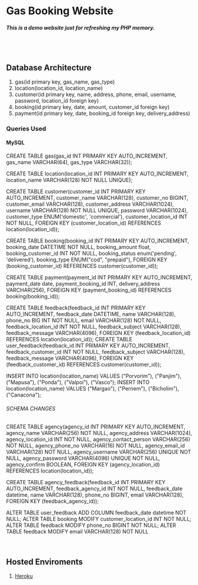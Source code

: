 # Gas Booking Website

##### <b>This is a demo website just for refreshing my PHP memory.</b> 
<br><br>
## <b>Database Architecture</b>

1. gas(id primary key, gas_name, gas_type)
2. location(location_id, location_name)
3. customer(id primary key, name, address, phone, email, username, password, location_id foreign key)
4. booking(id primary key, date, amount, customer_id foreign key)
5. payment(id primary key, date, booking_id foreign key, delivery_address)
<!-- 6. delivery(id primary key, ) -->


### <b>Queries Used</b>

#### <b>MySQL</b>

CREATE TABLE gas(gas_id INT PRIMARY KEY AUTO_INCREMENT, gas_name VARCHAR(64), gas_type VARCHAR(32));

CREATE TABLE location(location_id INT PRIMARY KEY AUTO_INCREMENT, location_name VARCHAR(128) NOT NULL UNIQUE);

CREATE TABLE customer(customer_id INT PRIMARY KEY AUTO_INCREMENT, customer_name VARCHAR(128), customer_no BIGINT, customer_email VARCHAR(128), customer_address VARCHAR(1024), username VARCHAR(128) NOT NULL UNIQUE, password VARCHAR(1024), customer_type ENUM('domestic', 'commercial'), customer_location_id INT NOT NULL, FOREIGN KEY (customer_location_id) REFERENCES location(location_id));

CREATE TABLE booking(booking_id INT PRIMARY KEY AUTO_INCREMENT, booking_date DATETIME NOT NULL, booking_amount float, booking_customer_id INT NOT NULL, booking_status enum('pending', 'delivered'), booking_type ENUM("cod", "prepaid"), FOREIGN KEY (booking_customer_id) REFERENCES customer(customer_id));

CREATE TABLE payment(payment_id INT PRIMARY KEY AUTO_INCREMENT, payment_date date, payment_booking_id INT, delivery_address VARCHAR(256), FOREIGN KEY (payment_booking_id) REFERENCES booking(booking_id));

CREATE TABLE feedback(feedback_id INT PRIMARY KEY AUTO_INCREMENT, feedback_date DATETIME, name VARCHAR(128), phone_no BIG INT NOT NULL, email VARCHAR(128) NOT NULL, feedback_location_id INT NOT NULL, feedback_subject VARCHAR(128), feedback_message VARCHAR(4096), FOREIGN KEY (feedback_location_id) REFERENCES location(location_id));
CREATE TABLE user_feedback(feedback_id INT PRIMARY KEY AUTO_INCREMENT, feedback_customer_id INT NOT NULL, feedback_subject VARCHAR(128), feedback_message VARCHAR(4096), FOREIGN KEY (feedback_customer_id) REFERENCES customer(customer_id));

INSERT INTO location(location_name) VALUES ("Porvorim"), ("Panjim"), ("Mapusa"), ("Ponda"), ("Valpoi"), ("Vasco");
INSERT INTO location(location_name) VALUES ("Margao"), ("Pernem"), ("Bicholim"), ("Canacona");

###### SCHEMA CHANGES

CREATE TABLE agency(agency_id INT PRIMARY KEY AUTO_INCREMENT, agency_name VARCHAR(256) NOT NULL, agency_address VARCHAR(1024), agency_location_id INT NOT NULL, agency_contact_person VARCHAR(256) NOT NULL, agency_phone_no VARCHAR(16) NOT NULL, agency_email_id VARCHAR(128) NOT NULL, agency_username VARCHAR(256) UNIQUE NOT NULL, agency_password VARCHAR(4096) UNIQUE NOT NULL, agency_confirm BOOLEAN, FOREIGN KEY (agency_location_id) REFERENCES location(location_id));

CREATE TABLE agency_feedback(feedback_id INT PRIMARY KEY AUTO_INCREMENT, feedback_agency_id INT NOT NULL, feedback_date datetime, name VARCHAR(128), phone_no BIGINT, email VARCHAR(128), FOREIGN KEY (feedback_agency_id));

ALTER TABLE user_feedback ADD COLUMN feedback_date datetime NOT NULL;
ALTER TABLE booking MODIFY customer_location_id INT NOT NULL;
ALTER TABLE feedback MODIFY phone_no BIGINT NOT NULL;
ALTER TABLE feedback MODIFY email VARCHAR(128) NOT NULL

<br>

## <b>Hosted Enviroments</b>

1. [Heroku](https://_.herokuapp.com)
<!-- 2. [Hostinger](https://_.com) -->